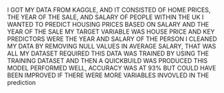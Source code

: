 I GOT MY DATA FROM KAGGLE, AND IT CONSISTED OF HOME PRICES, THE YEAR OF THE SALE, AND SALARY OF PEOPLE WITHIN THE UK
I WANTED TO PREDICT HOUSING PRICES BASED ON SALARY AND THE YEAR OF THE SALE
MY TARGET VARIABLE WAS HOUSE PRICE AND KEY PREDICTORS WERE THE YEAR AND SALARY OF THE PERSON
I CLEANED MY DATA BY REMOVING NULL VALUES IN AVERAGE SALARY, THAT WAS ALL MY DATASET REQUIRED
THIS DATA WAS TRAINED BY USING THE TRAINING DATASET AND THEN A QUICKBUILD WAS PRODUCED 
THIS MODEL PERFORMED WELL, ACCURACY WAS AT 93% BUT COULD HAVE BEEN IMPROVED IF THERE WERE MORE VARIABLES INVOVLED IN THE prediction 
